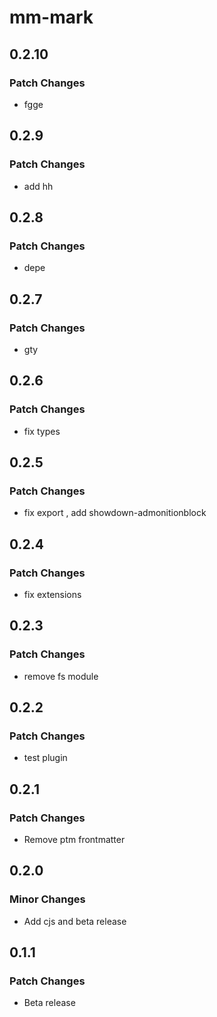 # mm-mark

## 0.2.10

### Patch Changes

- fgge

## 0.2.9

### Patch Changes

- add hh

## 0.2.8

### Patch Changes

- depe

## 0.2.7

### Patch Changes

- gty

## 0.2.6

### Patch Changes

- fix types

## 0.2.5

### Patch Changes

- fix export , add showdown-admonitionblock

## 0.2.4

### Patch Changes

- fix extensions

## 0.2.3

### Patch Changes

- remove fs module

## 0.2.2

### Patch Changes

- test plugin

## 0.2.1

### Patch Changes

- Remove ptm frontmatter

## 0.2.0

### Minor Changes

- Add cjs and beta release

## 0.1.1

### Patch Changes

- Beta release
